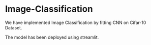 # Image-Classification

We have implemented Image Classification by fitting CNN on Cifar-10 Dataset.

The model has been deployed using streamlit.
